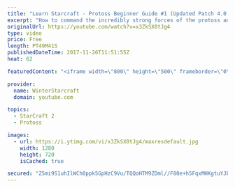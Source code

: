 ```yaml
---
title: "Learn Starcraft - Protoss Beginner Guide #1 (Updated Patch 4.0 FREE TO PLAY)"
excerpt: "How to command the incredibly strong forces of the protoss and cover weaknesses against the other inferior races. Updated for patch 4.0! This guide is not intended for COMPLETELY new players, but those who have played several games/campaign missions and grasp the very basics."
originalUrl: https://youtube.com/watch?v=x3ZkSX0tJg4
type: video
price: Free
length: PT49M41S
publishedDateTime: 2017-11-26T11:51:55Z
heat: 62

featuredContent: "<iframe width=\"800\" height=\"500\" frameborder=\"0\" src=\"https://www.youtube.com/embed/x3ZkSX0tJg4\" allow=\"accelerometer; autoplay; encrypted-media; gyroscope; picture-in-picture\" allowfullscreen></iframe>"

provider:
  name: WinterStarcraft
  domain: youtube.com

topics:
  - StarCraft 2
  - Protoss

images:
  - url: https://i.ytimg.com/vi/x3ZkSX0tJg4/maxresdefault.jpg
    width: 1280
    height: 720
    isCached: true

secured: "Z5mi9S1uhIlWCh0ppk5GpHzC9Vu/TQQoHTM9ZDml//F80e+h5FqxMHKgtuYJbhz07V4IXDrNcGFLGaeMxB1ilyC/Ms35ae2LaobBHOLc+SAFkDba4gF5qu6KASrAPNRUkjGphxKFFnAyhIXZPWqxEBXjJ9aAaE1oLRea4P+DSpKW8NWjBKjU+0ZrEV8LJUOo1oVCnbjtOB+A/qWhFY8iIKHpk9FyGdnw0dnbxUQ9agM4va/w8Bh/1Jb2sznQmQ3Z5xaZRcbtHMWoqDY82auH8m6+j0+Cp7Vxplpum7MgG5P28f84PvI2w5RD97EStvh7oTD3dnxacD0c4cg1J94jcj63xXTUzUKqLxH1nHz7ZBnfCxQrL3yjTThQW85xZSflNUApmz7Bye7KjVwr2ifKtmCtAkFP8QvktYisLGn9uzDC+aNj3bW5xV6Ew9awFMlF;5tfQuqXjYDGlDvjSQidGxg=="
---
```



